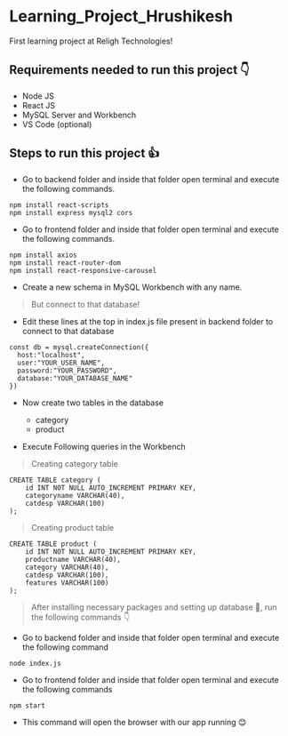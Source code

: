 # Learning_Project_Hrushikesh
First learning project at Religh Technologies!

## Requirements needed to run this project 👇
+ Node JS
+ React JS
+ MySQL Server and Workbench
+ VS Code (optional)

## Steps to run this project 👍
+ Go to backend folder and inside that folder open terminal and execute the following commands.
```
npm install react-scripts
npm install express mysql2 cors
```
+ Go to frontend folder and inside that folder open terminal and execute the following commands.
```
npm install axios
npm install react-router-dom
npm install react-responsive-carousel
```
+ Create a new schema in MySQL Workbench with any name.
> But connect to that database!
+ Edit these lines at the top in index.js file present in backend folder to connect to that database 
```
const db = mysql.createConnection({
  host:"localhost",
  user:"YOUR_USER_NAME",
  password:"YOUR_PASSWORD",
  database:"YOUR_DATABASE_NAME"
})
```
+ Now create two tables in the database
  + category
  + product
 
+ Execute Following queries in the Workbench
> Creating category table
```
CREATE TABLE category (
    id INT NOT NULL AUTO_INCREMENT PRIMARY KEY,
    categoryname VARCHAR(40),
    catdesp VARCHAR(100)
);
```
> Creating product table
```
CREATE TABLE product (
    id INT NOT NULL AUTO_INCREMENT PRIMARY KEY,
    productname VARCHAR(40),
    category VARCHAR(40),
    catdesp VARCHAR(100),
    features VARCHAR(100)
);
```
>After installing necessary packages and setting up database 🤘, run the following commands 👇
+ Go to backend folder and inside that folder open terminal and execute the following command
```
node index.js
```
+ Go to frontend folder and inside that folder open terminal and execute the following commands
```
npm start
```
+ This command will open the browser with our app running 😊
